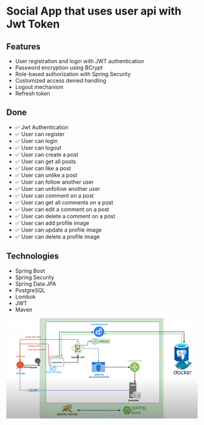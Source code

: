# Social App that uses user api with Jwt Token

## Features
* User registration and login with JWT authentication
* Password encryption using BCrypt
* Role-based authorization with Spring Security
* Customized access denied handling
* Logout mechanism
* Refresh token

## Done
* ✅ Jwt Authentication
* ✅ User can register
* ✅ User can login
* ✅ User can logout
* ✅ User can create a post
* ✅ User can get all posts
* ✅ User can like a post
* ✅ User can unlike a post
* ✅ User can follow another user
* ✅ User can unfollow another user
* ✅ User can comment on a post
* ✅ User can get all comments on a post
* ✅ User can edit a comment on a post
* ✅ User can delete a comment on a post
* ✅ User can add profile image
* ✅ User can update a profile image
* ✅ User can delete a profile image


## Technologies
- Spring Boot
- Spring Security
- Spring Data JPA
- PostgreSQL
- Lombok
- JWT
- Maven

![alt text](./schema.png)